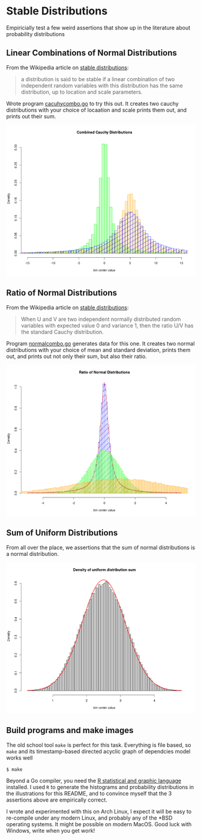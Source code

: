 # Stable Distributions

Empiricially test a few weird assertions that show up in
the literature about probability distributions

## Linear Combinations of Normal Distributions

From the Wikipedia article on
[stable distributions](https://en.wikipedia.org/wiki/Stable_distribution):
> a distribution is said to be stable if a linear combination of two independent
> random variables with this distribution has the same distribution, up to
> location and scale parameters.

Wrote program [cacuhycombo.go](cacuhycombo.go) to try this out.
It creates two cauchy distributions with your choice of locaation and scale
prints them out, and prints out their sum.

![two cauchy distributions and their sum](cauchy_combo.png)

## Ratio of Normal Distributions

From the Wikipedia article on
[stable distributions](https://en.wikipedia.org/wiki/Stable_distribution):
> When U and V are two independent normally distributed random variables
> with expected value 0 and variance 1,
> then the ratio U/V has the standard Cauchy distribution. 

Program [normalcombo.go](normalcombo.go) generates data for this one.
It creates two normal distributions with your choice of mean and standard deviation,
prints them out, and prints out not only their sum, but also their ratio.

![ratio of normal distributions](normal_ratio.png)

## Sum of Uniform Distributions

From all over the place, we assertions that
the sum of normal distributions is a normal distribution.

![sum of 5 normal distributions](multi_uniform.png)

## Build programs and make images

The old school tool `make` is perfect for this task.
Everything is file based, so `make` and its timestamp-based
directed acyclic graph of dependcies model works well

```
$ make
```

Beyond a Go compiler, you need the [R statistical and graphic language](https://www.r-project.org/about.html)
installed.
I used `R` to generate the histograms and probability distributions
in the illustrations for this README,
and to convince myself that the 3 assertions above are empirically correct.

I wrote and experimented with this on Arch Linux,
I expect it will be easy to re-compile under any modern Linux,
and probably any of the \*BSD operating systems.
It might be possible on modern MacOS.
Good luck with Windows, write when you get work!

